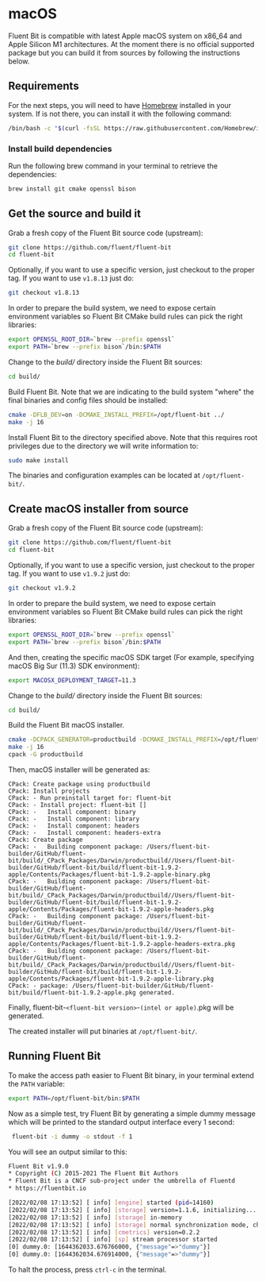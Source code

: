 # macOS

Fluent Bit is compatible with latest Apple macOS system on x86_64 and Apple Silicon M1 architectures. 
At the moment there is no official supported package but you can build it from sources by following the instructions below.

## Requirements

For the next steps, you will need to have [Homebrew](https://brew.sh/) installed in your system.
If is not there, you can install it with the following command:

```bash
/bin/bash -c "$(curl -fsSL https://raw.githubusercontent.com/Homebrew/install/HEAD/install.sh)"
```

### Install build dependencies

Run the following brew command in your terminal to retrieve the dependencies:

```bash
brew install git cmake openssl bison
```

## Get the source and build it

Grab a fresh copy of the Fluent Bit source code (upstream):

```bash
git clone https://github.com/fluent/fluent-bit
cd fluent-bit
```

Optionally, if you want to use a specific version, just checkout to the proper tag.
If you want to use `v1.8.13` just do:

```bash
git checkout v1.8.13
```

In order to prepare the build system, we need to expose certain environment variables so Fluent Bit CMake build rules can pick the right libraries:

```bash
export OPENSSL_ROOT_DIR=`brew --prefix openssl`
export PATH=`brew --prefix bison`/bin:$PATH
```

Change to the _build/_ directory inside the Fluent Bit sources:

```bash
cd build/
```

Build Fluent Bit.
Note that we are indicating to the build system "where" the final binaries and config files should be installed:

```bash
cmake -DFLB_DEV=on -DCMAKE_INSTALL_PREFIX=/opt/fluent-bit ../
make -j 16
```

Install Fluent Bit to the directory specified above.
Note that this requires root privileges due to the directory we will write information to:

```bash
sudo make install
```

The binaries and configuration examples can be located at `/opt/fluent-bit/`.

## Create macOS installer from source

Grab a fresh copy of the Fluent Bit source code (upstream):

```bash
git clone https://github.com/fluent/fluent-bit
cd fluent-bit
```

Optionally, if you want to use a specific version, just checkout to the proper tag. If you want to use `v1.9.2` just do:

```bash
git checkout v1.9.2
```

In order to prepare the build system, we need to expose certain environment variables so Fluent Bit CMake build rules can pick the right libraries:

```bash
export OPENSSL_ROOT_DIR=`brew --prefix openssl`
export PATH=`brew --prefix bison`/bin:$PATH
```

And then, creating the specific macOS SDK target (For example, specifying macOS Big Sur (11.3) SDK environment):

```bash
export MACOSX_DEPLOYMENT_TARGET=11.3
```

Change to the _build/_ directory inside the Fluent Bit sources:

```bash
cd build/
```

Build the Fluent Bit macOS installer.

```bash
cmake -DCPACK_GENERATOR=productbuild -DCMAKE_INSTALL_PREFIX=/opt/fluent-bit ../
make -j 16
cpack -G productbuild
```

Then, macOS installer will be generated as:

```log
CPack: Create package using productbuild
CPack: Install projects
CPack: - Run preinstall target for: fluent-bit
CPack: - Install project: fluent-bit []
CPack: -   Install component: binary
CPack: -   Install component: library
CPack: -   Install component: headers
CPack: -   Install component: headers-extra
CPack: Create package
CPack: -   Building component package: /Users/fluent-bit-builder/GitHub/fluent-bit/build/_CPack_Packages/Darwin/productbuild//Users/fluent-bit-builder/GitHub/fluent-bit/build/fluent-bit-1.9.2-apple/Contents/Packages/fluent-bit-1.9.2-apple-binary.pkg
CPack: -   Building component package: /Users/fluent-bit-builder/GitHub/fluent-bit/build/_CPack_Packages/Darwin/productbuild//Users/fluent-bit-builder/GitHub/fluent-bit/build/fluent-bit-1.9.2-apple/Contents/Packages/fluent-bit-1.9.2-apple-headers.pkg
CPack: -   Building component package: /Users/fluent-bit-builder/GitHub/fluent-bit/build/_CPack_Packages/Darwin/productbuild//Users/fluent-bit-builder/GitHub/fluent-bit/build/fluent-bit-1.9.2-apple/Contents/Packages/fluent-bit-1.9.2-apple-headers-extra.pkg
CPack: -   Building component package: /Users/fluent-bit-builder/GitHub/fluent-bit/build/_CPack_Packages/Darwin/productbuild//Users/fluent-bit-builder/GitHub/fluent-bit/build/fluent-bit-1.9.2-apple/Contents/Packages/fluent-bit-1.9.2-apple-library.pkg
CPack: - package: /Users/fluent-bit-builder/GitHub/fluent-bit/build/fluent-bit-1.9.2-apple.pkg generated.
```

Finally, fluent-bit-`<fluent-bit version>`-`(intel or apple)`.pkg will be generated.

The created installer will put binaries at `/opt/fluent-bit/`.

## Running Fluent Bit

To make the access path easier to Fluent Bit binary, in your terminal extend the `PATH` variable:

```bash
export PATH=/opt/fluent-bit/bin:$PATH
```

Now as a simple test, try Fluent Bit by generating a simple dummy message which will be printed to the standard output interface every 1 second:

```bash
 fluent-bit -i dummy -o stdout -f 1
```

You will see an output similar to this:

```bash
Fluent Bit v1.9.0
* Copyright (C) 2015-2021 The Fluent Bit Authors
* Fluent Bit is a CNCF sub-project under the umbrella of Fluentd
* https://fluentbit.io

[2022/02/08 17:13:52] [ info] [engine] started (pid=14160)
[2022/02/08 17:13:52] [ info] [storage] version=1.1.6, initializing...
[2022/02/08 17:13:52] [ info] [storage] in-memory
[2022/02/08 17:13:52] [ info] [storage] normal synchronization mode, checksum disabled, max_chunks_up=128
[2022/02/08 17:13:52] [ info] [cmetrics] version=0.2.2
[2022/02/08 17:13:52] [ info] [sp] stream processor started
[0] dummy.0: [1644362033.676766000, {"message"=>"dummy"}]
[0] dummy.0: [1644362034.676914000, {"message"=>"dummy"}]
```

To halt the process, press `ctrl-c` in the terminal.
